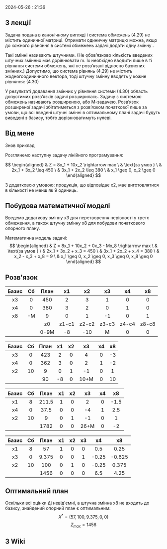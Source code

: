2024-05-26 : 21:36

## З лекції 
Задача подана в канонічному вигляді і система обмежень (4.29) не
містить одиничної матриці. Отримати одиничну матрицю можна, якщо до
кожного рівняння в системі обмежень задачі додати одну
змінну . 

Такі змінні називають штучними. (Не обов’язково кількість введених штучних змінних має дорівнювати m. Їх необхідно вводити лише в ті рівняння системи обмежень, які не розв’язані відносно базисних змінних.) Допустимо, що система рівнянь (4.29) не містить жодногоодиничного вектора, тоді штучну змінну вводять у кожне рівняння: (4.30)

У результаті додавання змінних у рівняння системи (4.30) область
допустимих розв’язків задачі розширилась. Задачу з системою обмежень
називають розширеною, або М-задачею. Розв’язок розширеної задачі
збігатиметься з розв’язком початкової лише за умови, що всі введені штучні
змінні в оптимальному плані задачі будуть виведені з базису, тобто
дорівнюватимуть нулеві.


## Від мене
Знов приклад 

Розглянемо наступну задачу лінійного програмування:

$$ \begin{aligned} & Z = 8x_1 + 10x_2 \rightarrow max \ & \text{за умов } \ & 2x_1 + 3x_2 \leq 450 \ & 3x_1 + 2x_2 \leq 380 \ & x_1 \geq 0, x_2 \geq 0 \end{aligned} $$

З додатковою умовою: продукція, що відповідає x2​, має виготовлятися в кількості не менш як 9 одиниць.

## Побудова математичної моделі

Введемо додаткову змінну x3​ для перетворення нерівності у третє обмеження, а також штучну змінну x8​ для побудови початкового опорного плану.

Математична модель задачі: $$ \begin{aligned} & Z = 8x_1 + 10x_2 + 0x_3 - Mx_8 \rightarrow max \ & \text{за умов } \ & 2x_1 + 3x_2 + x_3 = 450 \ & 3x_1 + 2x_2 + x_4 = 380 \ & x_2 - x_3 + x_8 = 9 \ & x_1 \geq 0, x_2 \geq 0, x_3 \geq 0, x_8 \geq 0 \end{aligned} $$

## Розв'язок
| Базис | Cб  | План |  x1   |  x2   |  x3   |  x4   |  x8   |
| :---: | :-: | :--: | :---: | :---: | :---: | :---: | :---: |
|  x3   |  0  | 450  |   2   |   3   |   1   |   0   |   0   |
|  x4   |  0  | 380  |   3   |   2   |   0   |   1   |   0   |
|  x8   | -M  |  9   |   0   |   1   |  -1   |   0   |   1   |
|       |     |  z0  | z1-c1 | z2-c2 | z3-c3 | z4-c4 | z8-c8 |
|       |     | 0-9M |  -8   |  -10  |   M   |   0   |   0   |

| Базис | Cб | План | x1  | x2  | x3  | x4  | x8  |
| :---: | :-: | :---: | :-: | :-: | :-: | :-: | :-: |
| x3    | 0  | 423  | 2   | 0   | 4   | 0   | -3  |
| x4    | 0  | 362  | 3   | 0   | 2   | 1   | -2  |
| x2    | 10 | 9    | 0   | 1   | -1  | 0   | 1   |
|       |    | 90   | -8   | 0   | 10+M | 0    | 10   |

| Базис | Cб | План | x1  | x2  | x3  | x4  | x8  |
| :---: | :-: | :---: | :-: | :-: | :-: | :-: | :-: |
| x1    | 8  | 211.5 | 1   | 0   | 2   | 0   | -1.5 |
| x4    | 0  | 37.5  | 0   | 0   | -4  | 1   | 2.5  |
| x2    | 10 | 9    | 0   | 1   | -1  | 0   | 1   |
|       |    | 1782  | 0   | 0   | 26+M | 0    | -2   |

| Базис | Cб | План | x1  | x2  | x3  | x4  | x8  |
| :---: | :-: | :---: | :-: | :-: | :-: | :-: | :-: |
| x1    | 8  | 57    | 1   | 0   | 0   | 0.5 | 0.25 |
| x3    | 0  | 9.375 | 0   | 0   | 1   | -0.25 | -0.625 |
| x2    | 10 | 100   | 0   | 1   | 0   | -0.25 | 0.375 |
|       |    | 1456  | 0   | 0   | 0   | 6.5  | 4.25  |
## Оптимальний план

Оскільки всі оцінки Δj​ невід'ємні, а штучна змінна x8​ не входить до базису, знайдений опорний план є оптимальним: $$ X^* = (57, 100, 9.375, 0, 0) $$ $$ Z_{max} = 1456 $$

## З Wiki
